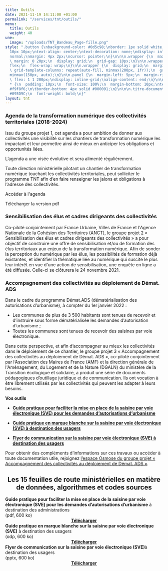 ```yaml
---
title: Outils
date: 2021-11-19 14:11:00 +01:00
permalink: "/services/tnt/outils/"
menu:
  title: Outils
  weight: 40
une:
  image: "/uploads/TNT_Bandeau_Page-fille.png"
style: ".button {\nbackground-color: #0d5c98;\nborder: 1px solid white;\ncolor: white;\npadding:
  10px 10px;\ntext-align: center;\ntext-decoration: none;\ndisplay: inline-block;\nfont-style:
  normal;\nmargin: 4px 2px;\ncursor: pointer;\n}\n\n\n.wrapper {\n  max-width: 940px;\n
  \ margin: 0 20px;\n  display: grid;\n  grid-gap: 10px;\n}\n\n.wrapper {\n  display:
  flex;\n  flex-wrap: wrap;\n}\n\n.wrapper {\n  display: grid;\n  margin: 0 auto;\n
  \ grid-template-columns: repeat(auto-fill, minmax(200px, 1fr));\n  grid-auto-rows:
  minmax(150px, auto);\n}\n\n.panel {\n  margin-left: 5px;\n  margin-right: 5px;\n
  \ flex: 1 1 200px;\ndisplay: inline-grid;\nalign-content: end;\n}\n\n.wrapper >
  * {\n  padding: 10px;\n  font-size: 100%;\n  margin-bottom: 10px;\ntext-align: center;\nbackground-color:
  #f9f8f6;\n\tborder-bottom: 4px solid #000091;\n}\n\n\n.titre-document {\n  color:
  #095D9C;\n  font-weight: bold;\n}"
layout: tnt
---
```


### Agenda de la transformation numérique des collectivités territoriales (2018-2024)

Issu du groupe projet 1, cet agenda a pour ambition de donner aux collectivités une visibilité sur les chantiers de transformation numérique les impactant et leur permettre ainsi de mieux en anticiper les obligations et opportunités liées. 

L’agenda a une visée évolutive et sera alimenté régulièrement.

Toute direction ministérielle pilotant un chantier de transformation numérique touchant les collectivités territoriales, peut solliciter le programme TNT afin d’en faire renseigner les jalons et obligations à l’adresse des collectivités.

Accéder à l'agenda

Télécharger la version pdf

### Sensibilisation des élus et cadres dirigeants des collectivités
Co-piloté conjointement par France Urbaine, Villes de France et l'Agence Nationale de la Cohésion des Territoires (ANCT), le groupe projet 2 « Sensibilisation des élus et cadres dirigeants des collectivités » a pour objectif de construire une offre de sensibilisation et/ou de formation des élus territoriaux aux enjeux de la transformation numérique.
Afin de sonder la perception du numérique par les élus, les possibilités de formation déjà existantes, et identifier la thématique liée au numérique qui suscite le plus leur intérêt en vue d'une action de sensibilisation, une enquête en ligne a été diffusée.
Celle-ci se clôturera le 24 novembre 2021.


### Accompagnement des collectivités au déploiement de Démat. ADS
Dans le cadre du programme Démat.ADS (dématérialisation des autorisations d’urbanisme), à compter du 1er janvier 2022 : 
* Les communes de plus de 3 500 habitants sont tenues de recevoir et d’instruire sous forme dématérialisée les demandes d’autorisation d’urbanisme ; 
* Toutes les communes sont tenues de recevoir des saisines par voie électronique.

Dans cette perspective, et afin d’accompagner au mieux les collectivités dans le déploiement de ce chantier, le groupe projet 3 « Accompagnement des collectivités au déploiement de Démat. ADS », co-piloté conjointement par l’Association des Maires de France (AMF) et la direction générale de l'Aménagement, du Logement et de la Nature (DGALN) du ministère de la Transition écologique et solidaire, a produit une série de documents pédagogiques d’outillage juridique et de communication. Ils ont vocation à être librement utilisés par les collectivités qui peuvent les adapter à leurs besoins. 

**Vos outils**
* [**Guide pratique pour faciliter la mise en place de la saisine par voie électronique (SVE) pour les demandes d’autorisations d’urbanisme**](/uploads/Guide-pratique_mise-en-place_SVE.pdf)

* [**Guide pratique en marque blanche sur la saisine par voie électronique (SVE) à destination des usagers**](/uploads/Guide-pratique_SVE_usagers.odp)

* [**Flyer de communication sur la saisine par voie électronique (SVE) à destination des usagers**](/uploads/Flyer_SVE_usagers.pptx)

Pour obtenir des compléments d’informations sur ces travaux ou accéder à toute documentation utile, rejoignez [l’espace Osmose du groupe projet « Accompagnement des collectivités au déploiement de Démat. ADS »](https://osmose.numerique.gouv.fr/jcms/c_2074992/demat-ads-permis-de-construire-en-ligne).

<div align="center"><h2 id="feuilles-de-route"><b>Les 15 feuilles de route ministérielles en matière de données, algorithmes et codes sources</b></h2></div>

<div class="wrapper">
<div class="panel">
<b>Guide pratique pour faciliter la mise en place de la saisine par voie électronique (SVE) pour les demandes d’autorisations d’urbanisme</b> à destination des administrations<br>(pdf, 600 ko)
<div align="center"><a href="/uploads/Guide-pratique_SVE_usagers.odp" class="button"><b>Télécharger</b></a></div>
</div>
<div class="panel">
<b>Guide pratique en marque blanche sur la saisine par voie électronique (SVE)</b> à destination des usagers<br>(odp, 600 ko)
<div align="center"><a href="/uploads/feuillederoute_maa.pdf" class="button"><b>Télécharger</b></a></div>
</div>
<div class="panel">
<b>Flyer de communication sur la saisine par voie électronique (SVE)</b>à destination des usagers<br>(pptx, 600 ko)
<div align="center"><a href="/uploads/Flyer_SVE_usagers.pptx" class="button"><b>Télécharger</b></a></div>
</div>
</div>
